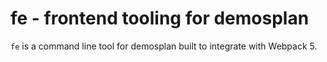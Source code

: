 # fe - frontend tooling for demosplan

`fe` is a command line tool for demosplan built to integrate with Webpack 5.
